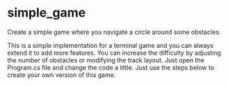 # simple_game
Create a simple game where you navigate a circle around some obstacles. 

This is a simple implementation for a terminal game and you can always extend it to add more features. You can increase the difficulty by adjusting the number of obstacles or modifying the track layout. Just open the Program.cs file and change the code a little. Just use the steps below to create your own version of this game. 

